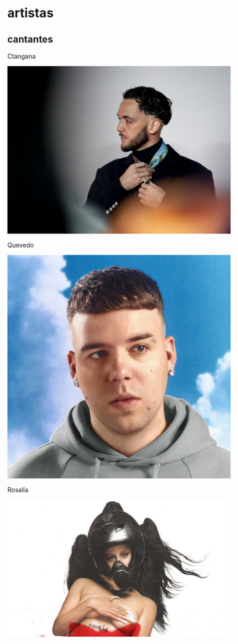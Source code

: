# artistas
## cantantes

Ctangana

![Ctangana](img/ctangana1.jpg)

Quevedo

![Quevedo](img/quevedo1.jpg)


Rosalía

![Rosalia](img/rosalia.jpg)